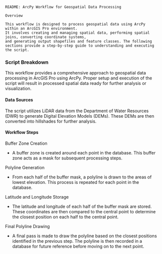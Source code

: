 ~~~~~~~~~~~~~~~~~~~~~~~~~~~~~~~~~~~~~~
README: ArcPy Workflow for Geospatial Data Processing

Overview

This workflow is designed to process geospatial data using ArcPy within an ArcGIS Pro environment.
It involves creating and managing spatial data, performing spatial joins, converting coordinate systems,
and generating output shapefiles and feature classes. The following sections provide a step-by-step guide to understanding and executing the script.
~~~~~~~~~~~~~~~~~~~~~~~~~~~~~~~~~~~~~~

### Script Breakdown

This workflow provides a comprehensive approach to geospatial data processing in ArcGIS Pro using ArcPy. 
Proper setup and execution of the script will result in processed spatial data ready for further analysis or visualization.

#### Data Sources

The script utilizes LiDAR data from the Department of Water Resources (DWR) to generate Digital Elevation Models (DEMs). 
These DEMs are then converted into hillshades for further analysis.

#### Workflow Steps
Buffer Zone Creation
* A buffer zone is created around each point in the database. This buffer zone acts as a mask for subsequent processing steps.

Polyline Generation
* From each half of the buffer mask, a polyline is drawn to the areas of lowest elevation. This process is repeated for each point in the database.

Latitude and Longitude Storage
* The latitude and longitude of each half of the buffer mask are stored. These coordinates are then compared to the central point to determine the closest position on each half to the central point.

Final Polyline Drawing
* A final pass is made to draw the polyline based on the closest positions identified in the previous step. The polyline is then recorded in a database for future reference before moving on to the next point.
